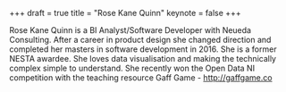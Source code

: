 +++
draft = true
title = "Rose Kane Quinn"
keynote = false
+++

Rose Kane Quinn is a BI Analyst/Software Developer with Neueda Consulting. After a career in product design she changed direction and completed her masters in software development in 2016. She is a former NESTA awardee. She loves data visualisation and making the technically complex simple to understand. She recently won the Open Data NI competition with the teaching resource Gaff Game  - http://gaffgame.co